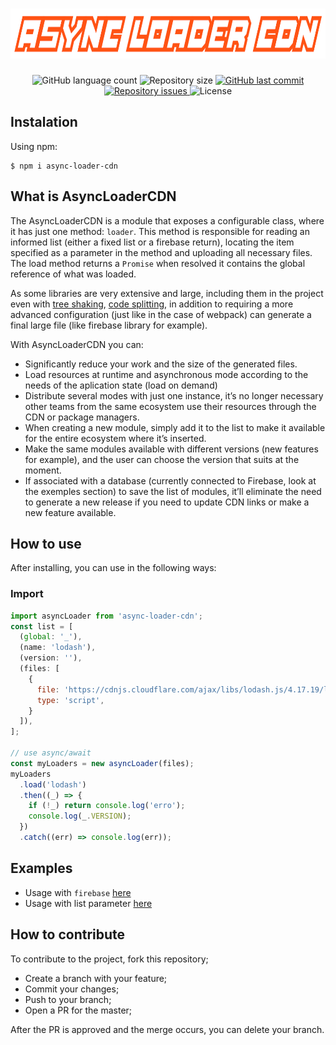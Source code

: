 <h1 align="center">
  <img src="https://github.com/luispmoraisc/async-loader-cdn/blob/master/assets/logo.png" height="80px"/>
</h1>
<p align="center">
  <img alt="GitHub language count" src="https://img.shields.io/github/languages/count/luispmoraisc/async-loader-cdn.svg">

  <img alt="Repository size" src="https://img.shields.io/github/repo-size/luispmoraisc/async-loader-cdn.svg">
  
  <a href="https://github.com/luispmoraisc/async-loader-cdn/commits/master">
    <img alt="GitHub last commit" src="https://img.shields.io/github/last-commit/luispmoraisc/async-loader-cdn.svg">
  </a>

  <a href="https://github.com/luispmoraisc/async-loader-cdn/issues">
    <img alt="Repository issues" src="https://img.shields.io/github/issues/luispmoraisc/async-loader-cdn.svg">
  </a>

  <img alt="License" src="https://img.shields.io/badge/license-MIT-brightgreen">
</p>

## Instalation

Using npm:

```shell
$ npm i async-loader-cdn
```

## What is AsyncLoaderCDN

The AsyncLoaderCDN is a module that exposes a configurable class, where it has just one method: `loader`. This method is
responsible for reading an informed list (either a fixed list or a firebase return), locating the item specified as a
parameter in the method and uploading all necessary files. The load method returns a `Promise` when resolved it contains
the global reference of what was loaded.

As some libraries are very extensive and large, including them in the project even with
[tree shaking](https://webpack.js.org/guides/tree-shaking/),
[code splitting](https://webpack.js.org/guides/code-splitting/), in addition to requiring a more advanced configuration
(just like in the case of webpack) can generate a final large file (like firebase library for example).

With AsyncLoaderCDN you can:

- Significantly reduce your work and the size of the generated files.
- Load resources at runtime and asynchronous mode according to the needs of the aplication state (load on demand)
- Distribute several modes with just one instance, it’s no longer necessary other teams from the same ecosystem use
  their resources through the CDN or package managers.
- When creating a new module, simply add it to the list to make it available for the entire ecosystem where it’s
  inserted.
- Make the same modules available with different versions (new features for example), and the user can choose the
  version that suits at the moment.
- If associated with a database (currently connected to Firebase, look at the exemples section) to save the list of
  modules, it’ll eliminate the need to generate a new release if you need to update CDN links or make a new feature
  available.

## How to use

After installing, you can use in the following ways:

### Import

```javascript
import asyncLoader from 'async-loader-cdn';
const list = [
  (global: '_'),
  (name: 'lodash'),
  (version: ''),
  (files: [
    {
      file: 'https://cdnjs.cloudflare.com/ajax/libs/lodash.js/4.17.19/lodash.min.js',
      type: 'script',
    }
  ]),
];

// use async/await
const myLoaders = new asyncLoader(files);
myLoaders
  .load('lodash')
  .then((_) => {
    if (!_) return console.log('erro');
    console.log(_.VERSION);
  })
  .catch((err) => console.log(err));
```

## Examples

- Usage with `firebase` [here](https://github.com/luispmoraisc/async-loader-cdn/blob/master/examples/firebase.js)
- Usage with list parameter [here](https://github.com/luispmoraisc/async-loader-cdn/blob/master/examples/list.js)

## How to contribute

To contribute to the project, fork this repository;

- Create a branch with your feature;
- Commit your changes;
- Push to your branch;
- Open a PR for the master;

After the PR is approved and the merge occurs, you can delete your branch.
